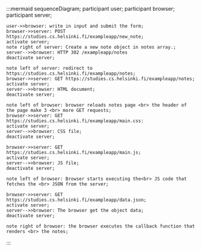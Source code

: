 :::mermaid
sequenceDiagram;
    participant user;
    participant browser;
    participant server;

    user->>browser: write in input and submit the form;
    browser->>server: POST https://studies.cs.helsinki.fi/exampleapp/new_note;
    activate server;
    note right of server: Create a new note object in notes array.;
    server-->>browser: HTTP 302 /exampleapp/notes
    deactivate server;

    note left of server: redirect to https://studies.cs.helsinki.fi/exampleapp/notes;
    browser->>server: GET https://studies.cs.helsinki.fi/exampleapp/notes;
    activate server;
    server-->>browser: HTML document;
    deactivate server;

    note left of browser: browser reloads notes page <br> the header of the page make 3 <br> more GET requests;
    browser->>server: GET https://studies.cs.helsinki.fi/exampleapp/main.css:
    activate server;
    server-->>browser: CSS file;
    deactivate server;

    browser->>server: GET https://studies.cs.helsinki.fi/exampleapp/main.js;
    activate server;
    server-->>browser: JS file;
    deactivate server;

    note left of browser: Browser starts executing the<br> JS code that fetches the <br> JSON from the server;

    browser->>server: GET https://studies.cs.helsinki.fi/exampleapp/data.json;
    activate server;
    server-->>browser: The browser get the object data;
    deactivate server;

    note right of browser: the browser executes the callback function that renders <br> the notes;

:::
